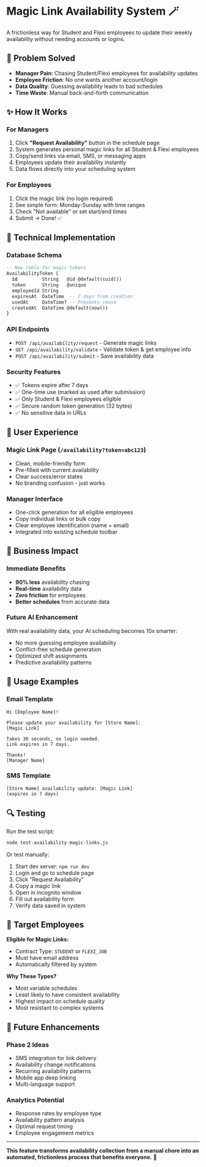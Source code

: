 # Magic Link Availability System 🪄

A frictionless way for Student and Flexi employees to update their weekly availability without needing accounts or logins.

## 🎯 Problem Solved

- **Manager Pain**: Chasing Student/Flexi employees for availability updates
- **Employee Friction**: No one wants another account/login
- **Data Quality**: Guessing availability leads to bad schedules
- **Time Waste**: Manual back-and-forth communication

## ✨ How It Works

### For Managers
1. Click **"Request Availability"** button in the schedule page
2. System generates personal magic links for all Student & Flexi employees
3. Copy/send links via email, SMS, or messaging apps
4. Employees update their availability instantly
5. Data flows directly into your scheduling system

### For Employees  
1. Click the magic link (no login required)
2. See simple form: Monday-Sunday with time ranges
3. Check "Not available" or set start/end times
4. Submit → Done! ✅

## 🔧 Technical Implementation

### Database Schema
```sql
-- New table for magic tokens
AvailabilityToken {
  id         String   @id @default(cuid())
  token      String   @unique
  employeeId String
  expiresAt  DateTime  -- 7 days from creation
  usedAt     DateTime? -- Prevents reuse
  createdAt  DateTime @default(now())
}
```

### API Endpoints
- `POST /api/availability/request` - Generate magic links
- `GET /api/availability/validate` - Validate token & get employee info  
- `POST /api/availability/submit` - Save availability data

### Security Features
- ✅ Tokens expire after 7 days
- ✅ One-time use (marked as used after submission)
- ✅ Only Student & Flexi employees eligible
- ✅ Secure random token generation (32 bytes)
- ✅ No sensitive data in URLs

## 🎨 User Experience

### Magic Link Page (`/availability?token=abc123`)
- Clean, mobile-friendly form
- Pre-filled with current availability
- Clear success/error states
- No branding confusion - just works

### Manager Interface
- One-click generation for all eligible employees
- Copy individual links or bulk copy
- Clear employee identification (name + email)
- Integrated into existing schedule toolbar

## 🚀 Business Impact

### Immediate Benefits
- **90% less** availability chasing
- **Real-time** availability data
- **Zero friction** for employees
- **Better schedules** from accurate data

### Future AI Enhancement
With real availability data, your AI scheduling becomes 10x smarter:
- No more guessing employee availability
- Conflict-free schedule generation
- Optimized shift assignments
- Predictive availability patterns

## 📱 Usage Examples

### Email Template
```
Hi [Employee Name]! 

Please update your availability for [Store Name]:
[Magic Link]

Takes 30 seconds, no login needed.
Link expires in 7 days.

Thanks!
[Manager Name]
```

### SMS Template  
```
[Store Name] availability update: [Magic Link] 
(expires in 7 days)
```

## 🔍 Testing

Run the test script:
```bash
node test-availability-magic-links.js
```

Or test manually:
1. Start dev server: `npm run dev`
2. Login and go to schedule page
3. Click "Request Availability" 
4. Copy a magic link
5. Open in incognito window
6. Fill out availability form
7. Verify data saved in system

## 🎯 Target Employees

**Eligible for Magic Links:**
- Contract Type: `STUDENT` or `FLEXI_JOB`
- Must have email address
- Automatically filtered by system

**Why These Types?**
- Most variable schedules
- Least likely to have consistent availability
- Highest impact on schedule quality
- Most resistant to complex systems

## 🔮 Future Enhancements

### Phase 2 Ideas
- SMS integration for link delivery
- Availability change notifications
- Recurring availability patterns
- Mobile app deep linking
- Multi-language support

### Analytics Potential
- Response rates by employee type
- Availability pattern analysis
- Optimal request timing
- Employee engagement metrics

---

**This feature transforms availability collection from a manual chore into an automated, frictionless process that benefits everyone.** 🎉